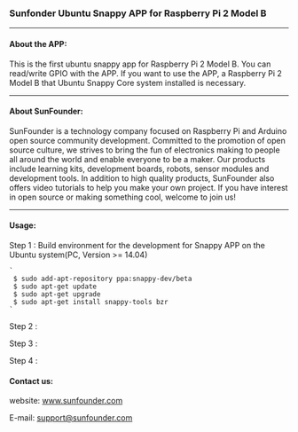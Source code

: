 ### Sunfonder Ubuntu Snappy APP for Raspberry Pi 2 Model B
----------------------------------------------------------------------

#### About the APP:
This is the first ubuntu snappy app for Raspberry Pi 2 Model B. 
You can read/write GPIO with the APP. If you want to use the APP, a Raspberry Pi 2 Model B that Ubuntu Snappy Core system installed is necessary.

-----------------------------------------------------------------------
#### About SunFounder:
SunFounder is a technology company focused on Raspberry Pi and Arduino open source community development. Committed to the promotion of open source culture, we strives to bring the fun of electronics making to people all around the world and enable everyone to be a maker. Our products include learning kits, development boards, robots, sensor modules and development tools. In addition to high quality products, SunFounder also offers video tutorials to help you make your own project. If you have interest in open source or making something cool, welcome to join us!

-----------------------------------------------------------------------
#### Usage:
Step 1 : Build environment for the development for Snappy APP on the Ubuntu system(PC, Version >= 14.04)

	`
	 $ sudo add-apt-repository ppa:snappy-dev/beta
	 $ sudo apt-get update
	 $ sudo apt-get upgrade
	 $ sudo apt-get install snappy-tools bzr
	`	

Step 2 :

Step 3 :

Step 4 :

#### Contact us:
website: www.sunfounder.com

E-mail: support@sunfounder.com
